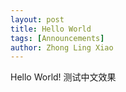 ```yaml
---
layout: post
title: Hello World
tags: [Announcements]
author: Zhong Ling Xiao
---
```


Hello World! 
测试中文效果
